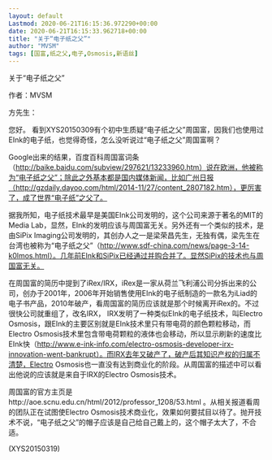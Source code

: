 ```yaml
---
layout: default
Lastmod: 2020-06-21T16:15:36.972290+00:00
date: 2020-06-21T16:15:33.962718+00:00
title: "关于“电子纸之父”"
author: "MVSM"
tags: [国富,纸之父,电子,Osmosis,新语丝]
---
```


关于“电子纸之父”

作者：MVSM

方先生：

您好。    看到XYS20150309有个初中生质疑“电子纸之父”周国富，因我们也使用过EInk的电子纸，也觉得奇怪，怎么没听说过“电子纸之父”周国富啊？

Google出来的结果，百度百科周国富词条（http://baike.baidu.com/subview/297621/13233960.htm）说在欧洲，他被称为“电子纸之父”；除此之外基本都是国内媒体新闻，比如广州日报（http://gzdaily.dayoo.com/html/2014-11/27/content_2807182.htm），更厉害了，成了世界“电子纸”之父了。

据我所知，电子纸技术最早是美国EInk公司发明的，这个公司来源于著名的MIT的Media Lab，显然，EInk的发明应该与周国富无关。另外还有一个类似的技术，是由SiPix Imaging公司发明的，其创办人之一是梁荣昌先生，无独有偶，梁先生在台湾也被称为“电子纸之父”（http://www.sdf-china.com/news/page-3-14-k0lmos.html）。几年前EInk和SiPix已经通过并购合并了。显然SiPix的技术也与周国富无关。

在周国富的简历中提到了iRex/IRX，iRex是一家从荷兰飞利浦公司分拆出来的公司，创办于2001年，2006年开始销售使用EInk的电子纸制造的一款名为iLiad的电子书产品，2010年破产，看周国富的简历应该就是那个时候离开iRex的。不过很快公司就重组了，改名IRX， IRX发明了一种类似EInk的电子纸技术，叫Electro Osmosis，跟EInk的主要区别就是EInk技术里只有带电荷的颜色颗粒移动，而Electro Osmosis技术里包含带电荷颗粒的液体也会移动，所以显示刷新的速度比EInk快（http://www.e-ink-info.com/electro-osmosis-developer-irx-innovation-went-bankrupt）。而IRX去年又破产了，破产后其知识产权的归属不清楚，Electro Osmosis也一直没有达到商业化的阶段。从周国富的描述中可以看出他说的应该就是来自于IRX的Electro Osmosis技术。

周国富的官方主页是http://aoe.scnu.edu.cn/html/2012/professor_1208/53.html 。从相关报道看周的团队正在试图使Electro Osmosis技术商业化，效果如何要拭目以待了。抛开技术不说，“电子纸之父”的帽子应该是自己给自己戴上的，这个帽子太大了，不合适。

(XYS20150319)

